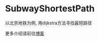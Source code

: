 # SubwayShortestPath
以北京地铁为例, 用dijkstra方法寻找最短路径

更多介绍请前往[博客](https://www.cnblogs.com/shelbyli/p/13854988.html)
